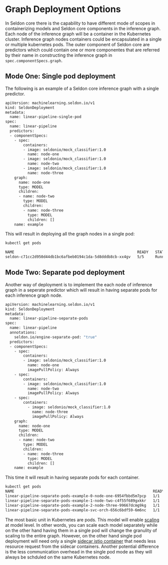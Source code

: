 # Graph Deployment Options

In Seldon core there is the capability to have different mode of scopes in containerizing models and Seldon core components in the inference graph.
Each node of the inference graph will be a container in the Kubernetes cluster. Inference graph nodes containers could be encapsulated in a 
single or multiple kubernetes pods. The outer component of Seldon core are predictors which could contain one or more componentes that are referred 
by their name in constructing the inference graph in `spec.componentSpecs.graph`.

## Mode One: Single pod deployment

The following is an example of a Seldon core inference graph with a 
single predictor.
```bash
apiVersion: machinelearning.seldon.io/v1
kind: SeldonDeployment
metadata:
  name: linear-pipeline-single-pod
spec:
  name: linear-pipeline
  predictors:
  - componentSpecs:
    - spec:
        containers:
        - image: seldonio/mock_classifier:1.0
          name: node-one
        - image: seldonio/mock_classifier:1.0
          name: node-two
        - image: seldonio/mock_classifier:1.0
          name: node-three
    graph:
      name: node-one
      type: MODEL
      children:
      - name: node-two
        type: MODEL
        children:
        - name: node-three
          type: MODEL
          children: []
    name: example
```

This will result in deploying all the graph nodes in a single pod:

```bash
kubectl get pods

NAME                                                       READY   STATUS    RESTARTS   AGE
seldon-c71cc2d950d44db1bc6afbeb0194c1da-5d8dddb8cb-xx4gv   5/5     Running   0          6m59s
```

## Mode Two: Separate pod deployment

Another way of deployment is to implement the each node of inference graph in a seperate predictor which will result in having separate pods for 
each inference graph node.

```bash
apiVersion: machinelearning.seldon.io/v1
kind: SeldonDeployment
metadata:
  name: linear-pipeline-separate-pods
spec:
  name: linear-pipeline
  annotations:
    seldon.io/engine-separate-pod: "true"
  predictors:
  - componentSpecs:
    - spec:
        containers:
        - image: seldonio/mock_classifier:1.0 
          name: node-one
          imagePullPolicy: Always
    - spec:
        containers:
        - image: seldonio/mock_classifier:1.0
          name: node-two
          imagePullPolicy: Always
    - spec:
        containers:
          - image: seldonio/mock_classifier:1.0
            name: node-three
            imagePullPolicy: Always
    graph:
      name: node-one
      type: MODEL
      children:
      - name: node-two
        type: MODEL
        children:
        - name: node-three
          type: MODEL
          children: []
    name: example
```

This time it will result in having separate pods for each container.

```bash
kubectl get pods
NAME                                                              READY   STATUS    RESTARTS   AGE
linear-pipeline-separate-pods-example-0-node-one-6954fbbd5m7pcp   1/1     Running   0          4m33s
linear-pipeline-separate-pods-example-1-node-two-c4f55f689gxkkr   1/1     Running   0          4m33s
linear-pipeline-separate-pods-example-2-node-three-99667dcmg9kg   1/1     Running   0          4m33s
linear-pipeline-separate-pods-example-svc-orch-656c6bdf59-6m6nc   1/1     Running   0          4m33s
```
The most basic unit in Kubernetes are pods. This model will enable [scaling](scaling.md) at model level. In other words, you can 
scale each model separately while on the other hand having them in a single pod will change the granulity of scaling to the entire graph. However, 
on the other hand single pod deployment will need only a single [sidecar istio container](../ingress/istio.md)
that needs less resource request from the sidecar containers. Another potential difference is the less communication overhead in the single pod mode as
they will always be schduled on the same Kubernetes node.
